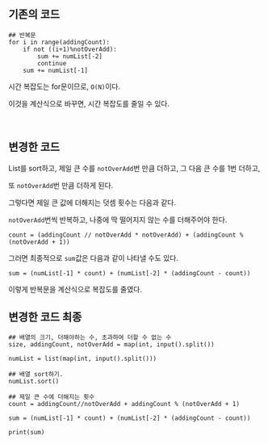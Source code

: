
## 기존의 코드
```
## 반복문
for i in range(addingCount):
    if not ((i+1)%notOverAdd):
        sum += numList[-2]
        continue
    sum += numList[-1] 
```

시간 복잡도는 for문이므로, `O(N)`이다. 

이것을 계산식으로 바꾸면, 시간 복잡도를 줄일 수 있다.

<br>

## 변경한 코드

List를 sort하고, 제일 큰 수를 `notOverAdd`번 만큼 더하고, 그 다음 큰 수를 1번 더하고, 

또 `notOverAdd`번 만큼 더하게 된다.


그렇다면 제일 큰 값에 더해지는 덧셈 횟수는 다음과 같다.

`notOverAdd`번씩 반복하고, 나중에 딱 떨어지지 않는 수를 더해주어야 한다.

```
count = (addingCount // notOverAdd * notOverAdd) + (addingCount % (notOverAdd + 1))
```

그러면 최종적으로 `sum`값은 다음과 같이 나타낼 수도 있다.

```
sum = (numList[-1] * count) + (numList[-2] * (addingCount - count)) 
```

이렇게 반복문을 계산식으로 복잡도를 줄였다.

## 변경한 코드 최종

```
## 배열의 크기, 더해야하는 수, 초과하여 더할 수 없는 수
size, addingCount, notOverAdd = map(int, input().split())

numList = list(map(int, input().split()))

## 배열 sort하기.
numList.sort()

## 제일 큰 수에 더해지는 횟수
count = addingCount//notOverAdd + addingCount % (notOverAdd + 1) 

sum = (numList[-1] * count) + (numList[-2] * (addingCount - count)) 

print(sum)
```
